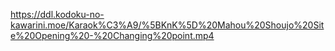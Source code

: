 https://ddl.kodoku-no-kawarini.moe/Karaok%C3%A9/%5BKnK%5D%20Mahou%20Shoujo%20Site%20Opening%20-%20Changing%20point.mp4